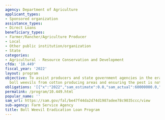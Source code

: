 ```yaml
---
agency: Department of Agriculture
applicant_types:
- Sponsored organization
assistance_types:
- Direct Loans
beneficiary_types:
- Farmer/Rancher/Agriculture Producer
- Local
- Other public institution/organization
- State
categories:
- Agricultural - Resource Conservation and Development
cfda: '10.449'
fiscal_year: '2022'
layout: program
objective: To assist producers and state government agencies in the eradication of
  boll weevils from cotton producing areas and ensuring the pest is not re-introduced.
obligations: '[{"x":"2022","sam_estimate":0.0,"sam_actual":60000000.0,"usa_spending_actual":0.0},{"x":"2023","sam_estimate":60000000.0,"sam_actual":0.0,"usa_spending_actual":0.0},{"x":"2024","sam_estimate":60000000.0,"sam_actual":0.0,"usa_spending_actual":0.0}]'
permalink: /program/10.449.html
popular_name: ''
sam_url: https://sam.gov/fal/be47f44da2d74d1987adee78c9035ccc/view
sub-agency: Farm Service Agency
title: Boll Weevil Eradication Loan Program
---
```

